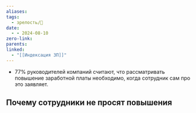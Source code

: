 ```yaml
---
aliases: 
tags:
  - зрелость/🌱
date:
  - - 2024-08-10
zero-link: 
parents: 
linked:
  - "[[Индексация ЗП]]"
---
```

- 77% руководителей компаний считают, что рассматривать повышение заработной платы необходимо, когда сотрудник сам про это заявляет.

## Почему сотрудники не просят повышения 